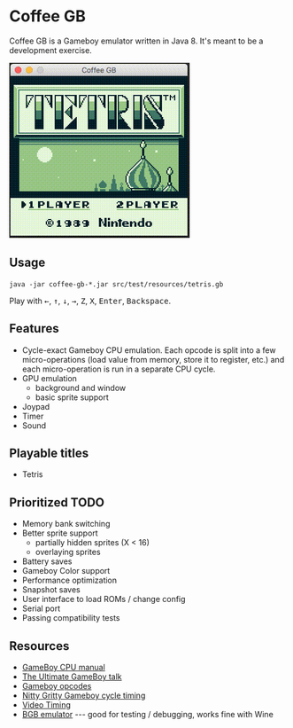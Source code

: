 # Coffee GB

Coffee GB is a Gameboy emulator written in Java 8. It's meant to be a development exercise.

![Coffee GB running Tetris](doc/tetris.gif)

## Usage

    java -jar coffee-gb-*.jar src/test/resources/tetris.gb

Play with <kbd>&larr;</kbd>, <kbd>&uarr;</kbd>, <kbd>&darr;</kbd>, <kbd>&rarr;</kbd>, <kbd>Z</kbd>, <kbd>X</kbd>, <kbd>Enter</kbd>, <kbd>Backspace</kbd>.

## Features

* Cycle-exact Gameboy CPU emulation. Each opcode is split into a few micro-operations (load value from memory, store it to register, etc.) and each micro-operation is run in a separate CPU cycle.
* GPU emulation
    * background and window
    * basic sprite support
* Joypad
* Timer
* Sound

## Playable titles

* Tetris

## Prioritized TODO

* Memory bank switching
* Better sprite support
    * partially hidden sprites (X < 16)
    * overlaying sprites
* Battery saves
* Gameboy Color support
* Performance optimization
* Snapshot saves
* User interface to load ROMs / change config
* Serial port
* Passing compatibility tests

## Resources

* [GameBoy CPU manual](http://marc.rawer.de/Gameboy/Docs/GBCPUman.pdf)
* [The Ultimate GameBoy talk](https://www.youtube.com/watch?v=HyzD8pNlpwI)
* [Gameboy opcodes](http://pastraiser.com/cpu/gameboy/gameboy_opcodes.html)
* [Nitty Gritty Gameboy cycle timing](http://blog.kevtris.org/blogfiles/Nitty%20Gritty%20Gameboy%20VRAM%20Timing.txt)
* [Video Timing](https://github.com/jdeblese/gbcpu/wiki/Video-Timing)
* [BGB emulator](http://bgb.bircd.org/) --- good for testing / debugging, works fine with Wine